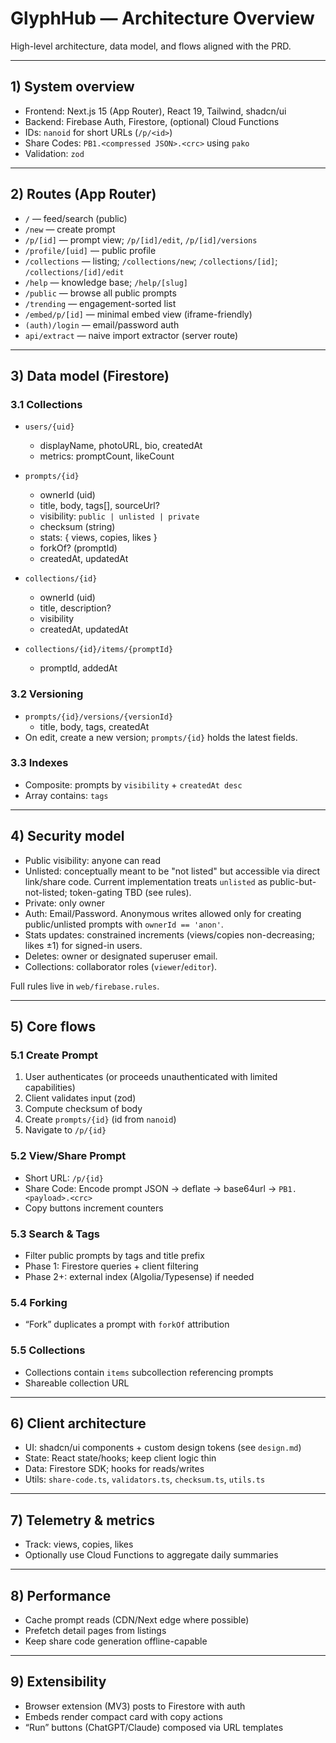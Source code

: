 # GlyphHub — Architecture Overview

High-level architecture, data model, and flows aligned with the PRD.

---

## 1) System overview

- Frontend: Next.js 15 (App Router), React 19, Tailwind, shadcn/ui
- Backend: Firebase Auth, Firestore, (optional) Cloud Functions
- IDs: `nanoid` for short URLs (`/p/<id>`)
- Share Codes: `PB1.<compressed JSON>.<crc>` using `pako`
- Validation: `zod`

---

## 2) Routes (App Router)

- `/` — feed/search (public)
- `/new` — create prompt
- `/p/[id]` — prompt view; `/p/[id]/edit`, `/p/[id]/versions`
- `/profile/[uid]` — public profile
- `/collections` — listing; `/collections/new`; `/collections/[id]`; `/collections/[id]/edit`
- `/help` — knowledge base; `/help/[slug]`
- `/public` — browse all public prompts
- `/trending` — engagement-sorted list
- `/embed/p/[id]` — minimal embed view (iframe-friendly)
- `(auth)/login` — email/password auth
- `api/extract` — naive import extractor (server route)

---

## 3) Data model (Firestore)

### 3.1 Collections

- `users/{uid}`
  - displayName, photoURL, bio, createdAt
  - metrics: promptCount, likeCount

- `prompts/{id}`
  - ownerId (uid)
  - title, body, tags[], sourceUrl?
  - visibility: `public | unlisted | private`
  - checksum (string)
  - stats: { views, copies, likes }
  - forkOf? (promptId)
  - createdAt, updatedAt

- `collections/{id}`
  - ownerId (uid)
  - title, description?
  - visibility
  - createdAt, updatedAt

- `collections/{id}/items/{promptId}`
  - promptId, addedAt

### 3.2 Versioning

- `prompts/{id}/versions/{versionId}`
  - title, body, tags, createdAt
- On edit, create a new version; `prompts/{id}` holds the latest fields.

### 3.3 Indexes

- Composite: prompts by `visibility` + `createdAt desc`
- Array contains: `tags`

---

## 4) Security model

- Public visibility: anyone can read
- Unlisted: conceptually meant to be "not listed" but accessible via direct link/share code. Current implementation treats `unlisted` as public-but-not-listed; token-gating TBD (see rules).
- Private: only owner
- Auth: Email/Password. Anonymous writes allowed only for creating public/unlisted prompts with `ownerId == 'anon'`.
- Stats updates: constrained increments (views/copies non-decreasing; likes ±1) for signed-in users.
- Deletes: owner or designated superuser email.
- Collections: collaborator roles (`viewer`/`editor`).

Full rules live in `web/firebase.rules`.

---

## 5) Core flows

### 5.1 Create Prompt

1. User authenticates (or proceeds unauthenticated with limited capabilities)
2. Client validates input (zod)
3. Compute checksum of body
4. Create `prompts/{id}` (id from `nanoid`)
5. Navigate to `/p/{id}`

### 5.2 View/Share Prompt

- Short URL: `/p/{id}`
- Share Code: Encode prompt JSON → deflate → base64url → `PB1.<payload>.<crc>`
- Copy buttons increment counters

### 5.3 Search & Tags

- Filter public prompts by tags and title prefix
- Phase 1: Firestore queries + client filtering
- Phase 2+: external index (Algolia/Typesense) if needed

### 5.4 Forking

- “Fork” duplicates a prompt with `forkOf` attribution

### 5.5 Collections

- Collections contain `items` subcollection referencing prompts
- Shareable collection URL

---

## 6) Client architecture

- UI: shadcn/ui components + custom design tokens (see `design.md`)
- State: React state/hooks; keep client logic thin
- Data: Firestore SDK; hooks for reads/writes
- Utils: `share-code.ts`, `validators.ts`, `checksum.ts`, `utils.ts`

---

## 7) Telemetry & metrics

- Track: views, copies, likes
- Optionally use Cloud Functions to aggregate daily summaries

---

## 8) Performance

- Cache prompt reads (CDN/Next edge where possible)
- Prefetch detail pages from listings
- Keep share code generation offline-capable

---

## 9) Extensibility

- Browser extension (MV3) posts to Firestore with auth
- Embeds render compact card with copy actions
- “Run” buttons (ChatGPT/Claude) composed via URL templates
